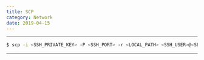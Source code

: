 ```yaml
---
title: SCP
category: Network
date: 2019-04-15
---
```


-----

```bash
$ scp -i <SSH_PRIVATE_KEY> -P <SSH_PORT> -r <LOCAL_PATH> <SSH_USER>@<SERVER_IP>:<REMOTE_PATH>
```

-----
